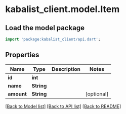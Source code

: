 # kabalist_client.model.Item

## Load the model package
```dart
import 'package:kabalist_client/api.dart';
```

## Properties
Name | Type | Description | Notes
------------ | ------------- | ------------- | -------------
**id** | **int** |  | 
**name** | **String** |  | 
**amount** | **String** |  | [optional] 

[[Back to Model list]](../README.md#documentation-for-models) [[Back to API list]](../README.md#documentation-for-api-endpoints) [[Back to README]](../README.md)


